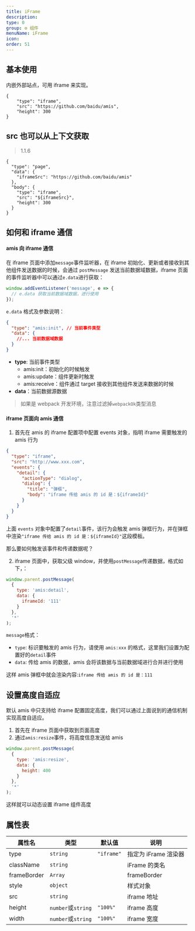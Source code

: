 ```yaml
---
title: iFrame
description:
type: 0
group: ⚙ 组件
menuName: iFrame
icon:
order: 51
---
```


## 基本使用

内嵌外部站点，可用 iframe 来实现。

```schema: scope="body"
{
    "type": "iframe",
    "src": "https://github.com/baidu/amis",
    "height": 300
}
```

## src 也可以从上下文获取

> 1.1.6

```schema:
{
  "type": "page",
  "data": {
    "iframeSrc": "https://github.com/baidu/amis"
  },
  "body": {
    "type": "iframe",
    "src": "${iframeSrc}",
    "height": 300
  }
}
```

## 如何和 iframe 通信

#### amis 向 iframe 通信

在 iframe 页面中添加`message`事件监听器，在 iframe 初始化、更新或者接收到其他组件发送数据的时候，会通过 `postMessage` 发送当前数据域数据，iframe 页面的事件监听器中可以通过`e.data`进行获取：

```js
window.addEventListener('message', e => {
  // e.data 获取当前数据域数据，进行使用
});
```

`e.data` 格式及参数说明：

```json
{
  "type": "amis:init", // 当前事件类型
  "data": {
    //... 当前数据域数据
  }
}
```

- **type**: 当前事件类型
  - amis:init：初始化的时候触发
  - amis:update：组件更新时触发
  - amis:receive：组件通过 target 接收到其他组件发送来数据的时候
- **data**：当前数据源数据

> 如果是 webpack 开发环境，注意过滤掉`webpackOk`类型消息

#### iframe 页面向 amis 通信

1. 首先在 amis 的 iframe 配置项中配置 events 对象，指明 iframe 需要触发的 amis 行为

```json
{
  "type": "iframe",
  "src": "http://www.xxx.com",
  "events": {
    "detail": {
      "actionType": "dialog",
      "dialog": {
        "title": "弹框",
        "body": "iframe 传给 amis 的 id 是：${iframeId}"
      }
    }
  }
}
```

上面 `events` 对象中配置了`detail`事件，该行为会触发 amis 弹框行为，并在弹框中渲染`"iframe 传给 amis 的 id 是：${iframeId}"`这段模板。

那么要如何触发该事件和传递数据呢？

2. iframe 页面中，获取父级 window，并使用`postMessage`传递数据，格式如下，：

```js
window.parent.postMessage(
  {
    type: 'amis:detail',
    data: {
      iframeId: '111'
    }
  },
  '*'
);
```

`message`格式：

- `type`: 标识要触发的 amis 行为，请使用 `amis:xxx` 的格式，这里我们设置为配置好的`detail`事件
- `data`: 传给 amis 的数据，amis 会将该数据与当前数据域进行合并进行使用

这样 amis 弹框中就会渲染内容:`iframe 传给 amis 的 id 是：111`

## 设置高度自适应

默认 amis 中只支持给 iframe 配置固定高度，我们可以通过上面说到的通信机制实现高度自适应。

1. 首先在 iframe 页面中获取到页面高度
2. 通过`amis:resize`事件，将高度信息发送给 amis

```js
window.parent.postMessage(
  {
    type: 'amis:resize',
    data: {
      height: 400
    }
  },
  '*'
);
```

这样就可以动态设置 iframe 组件高度

## 属性表

| 属性名      | 类型               | 默认值     | 说明                 |
| ----------- | ------------------ | ---------- | -------------------- |
| type        | `string`           | `"iframe"` | 指定为 iFrame 渲染器 |
| className   | `string`           |            | iFrame 的类名        |
| frameBorder | `Array`            |            | frameBorder          |
| style       | `object`           |            | 样式对象             |
| src         | `string`           |            | iframe 地址          |
| height      | `number`或`string` | `"100%"`   | iframe 高度          |
| width       | `number`或`string` | `"100%"`   | iframe 宽度          |
